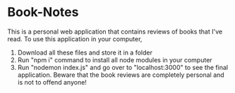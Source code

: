 # Book-Notes
This is a personal web application that contains reviews of books that I've read.
To use this application in your computer,
1) Download all these files and store it in a folder
2) Run "npm i" command to install all node modules in your computer
3) Run "nodemon index.js" and go over to "localhost:3000" to see the final application.
Beware that the book reviews are completely personal and is not to offend anyone!
